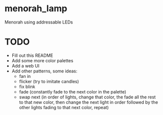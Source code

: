 # menorah_lamp
Menorah using addressable LEDs

# TODO
- Fill out this README
- Add some more color palettes
- Add a web UI
- Add other patterns, some ideas:
  - fan in
  - flicker (try to imitate candles)
  - fix blink
  - fade (constantly fade to the next color in the palette)
  - swap next (in order of lights, change that color, the fade all the rest to that new color, then
    change the next light in order followed by the other lights fading to
    that next color, repeat) 
